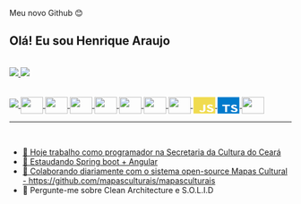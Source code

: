 Meu novo Github 😊

## Olá! Eu sou Henrique Araujo

<br>

<div>
  <a href="https://github.com/HenriqueAraujo092">
  <img height="160em" src="https://github-readme-stats.vercel.app/api?username=HenriqueAraujo092&show_icons=true&theme=vue&include_all_commits=true&count_private=true"/>
  <img height="160em" src="https://github-readme-stats.vercel.app/api/top-langs/?username=HenriqueAraujo092&layout=compact&langs_count=7&theme=vue"/>
</div>
  
<br>
   
<div style="display: inline_block"><br>   
  <img src="https://cdn.jsdelivr.net/gh/devicons/devicon/icons/dotnetcore/dotnetcore-original.svg" />
  <img align="center" height="30" width="40" src="https://cdn.jsdelivr.net/gh/devicons/devicon/icons/java/java-original-wordmark.svg">
  <img align="center" height="30" width="40" src="https://cdn.jsdelivr.net/gh/devicons/devicon/icons/spring/spring-original.svg">
  <img align="center" height="30" width="40" src="https://cdn.jsdelivr.net/gh/devicons/devicon/icons/angularjs/angularjs-original.svg">
  <img align="center" height="30" width="40" src="https://cdn.jsdelivr.net/gh/devicons/devicon/icons/ionic/ionic-original.svg">
  <img align="center" height="30" width="40" src="https://cdn.jsdelivr.net/gh/devicons/devicon/icons/nodejs/nodejs-original-wordmark.svg">
  <img align="center" height="30" width="40" src="https://cdn.jsdelivr.net/gh/devicons/devicon/icons/php/php-plain.svg">
  <img align="center" height="30" width="40" src="https://cdn.jsdelivr.net/gh/devicons/devicon/icons/laravel/laravel-plain-wordmark.svg">
  <img align="center" height="30" width="40" src="https://raw.githubusercontent.com/devicons/devicon/master/icons/javascript/javascript-plain.svg">
  <img align="center" height="30" width="40" src="https://raw.githubusercontent.com/devicons/devicon/master/icons/typescript/typescript-plain.svg"> 
  <img align="center" height="30" width="40" src="https://cdn.jsdelivr.net/gh/devicons/devicon/icons/docker/docker-original-wordmark.svg">
  
  
</div>
  
<hr>
  
<br>

- 🔭 Hoje trabalho como programador na Secretaria da Cultura do Ceará
- 🌱 Estaudando Spring boot + Angular
- 👯 Colaborando diariamente com o sistema open-source Mapas Cultural - https://github.com/mapasculturais/mapasculturais
- 💬 Pergunte-me sobre Clean Architecture e S.O.L.I.D
